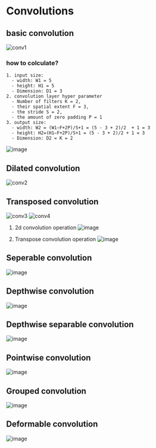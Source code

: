# Convolutions
## basic convolution
![conv1](https://user-images.githubusercontent.com/6396598/133370621-817d9a60-130d-4d5d-8bb2-696b742bb6d9.gif)

### how to colculate? 
```
1. input size: 
  - width: W1 = 5
  - height: H1 = 5
  - Dimension: D1 = 3
2. convolution layer hyper parameter
  - Number of filters K = 2,
  - their spatial extent F = 3,
  - the stride S = 2,
  - the amount of zero padding P = 1
3. output size:
  - width: W2 = (W1−F+2P)/S+1 = (5 - 3 + 2)/2  + 1 = 3
  - height: H2=(H1−F+2P)/S+1 = (5 - 3 + 2)/2 + 1 = 3
  - Dimension: D2 = K = 2
```
![image](https://user-images.githubusercontent.com/6396598/133527409-eb1be1ea-547d-4fcc-9f83-51a4647a50d1.png)

## Dilated convolution
![conv2](https://user-images.githubusercontent.com/6396598/133370681-96be04ad-a4c5-40aa-95d0-e5edda282951.gif)

## Transposed convolution
![conv3](https://user-images.githubusercontent.com/6396598/133370834-15d11349-64f0-414f-b5c9-8c2b626aaee5.gif) ![conv4](https://user-images.githubusercontent.com/6396598/133370851-8b320875-9ca2-497e-82fe-ddd5101b404f.gif)
1. 2d convolution operation
![image](https://user-images.githubusercontent.com/6396598/133535658-5275fdf1-67f3-4f63-ab95-85d806645eef.png)

2. Transpose convolution operation
![image](https://user-images.githubusercontent.com/6396598/133535673-a6ecfe1a-0c43-4389-93b8-9987ae8da8f6.png)

## Seperable convolution
![image](https://user-images.githubusercontent.com/6396598/133370928-ea0dde31-b4cd-4d11-b99c-d10f59139239.png)

## Depthwise convolution
![image](https://user-images.githubusercontent.com/6396598/133370937-ecf5c65a-0c9b-4330-8c74-d56c2f86a254.png)

## Depthwise separable convolution
![image](https://user-images.githubusercontent.com/6396598/133370947-43147e00-6fa9-475b-8e64-47843b0d458c.png)

## Pointwise convolution
![image](https://user-images.githubusercontent.com/6396598/133370960-04b2f786-77fb-4f00-bcfa-e25aba5a1bd2.png)

## Grouped convolution
![image](https://user-images.githubusercontent.com/6396598/133370975-c437bb1c-613a-4c59-831b-55b2e5f0ff8d.png)

## Deformable convolution
![image](https://user-images.githubusercontent.com/6396598/133370991-11936fe7-e7b5-4579-a732-ff4e5bfa53b7.png)
